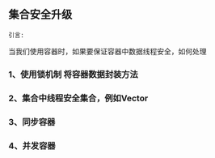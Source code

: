 ## 集合安全升级

`引言:`

当我们使用容器时，如果要保证容器中数据线程安全，如何处理



### 1、使用锁机制 将容器数据封装方法



### 2、集合中线程安全集合，例如Vector





### 3、同步容器







### 4、并发容器

